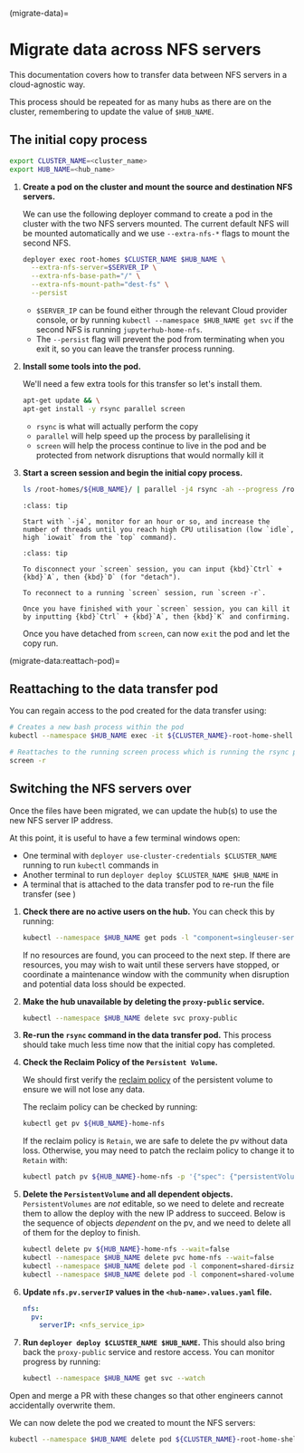 (migrate-data)=
# Migrate data across NFS servers

This documentation covers how to transfer data between NFS servers in a cloud-agnostic way.

This process should be repeated for as many hubs as there are on the cluster, remembering to update the value of `$HUB_NAME`.

## The initial copy process

```bash
export CLUSTER_NAME=<cluster_name>
export HUB_NAME=<hub_name>
```

1. **Create a pod on the cluster and mount the source and destination NFS servers.**

   We can use the following deployer command to create a pod in the cluster with the two NFS servers mounted.
   The current default NFS will be mounted automatically and we use `--extra-nfs-*` flags to mount the second NFS.

   ```bash
   deployer exec root-homes $CLUSTER_NAME $HUB_NAME \
     --extra-nfs-server=$SERVER_IP \
     --extra-nfs-base-path="/" \
     --extra-nfs-mount-path="dest-fs" \
     --persist
   ```

   - `$SERVER_IP` can be found either through the relevant Cloud provider console, or by running `kubectl --namespace $HUB_NAME get svc` if the second NFS is running `jupyterhub-home-nfs`.
   - The `--persist` flag will prevent the pod from terminating when you exit it, so you can leave the transfer process running.

1. **Install some tools into the pod.**

   We'll need a few extra tools for this transfer so let's install them.

   ```bash
   apt-get update && \
   apt-get install -y rsync parallel screen
   ```

   - `rsync` is what will actually perform the copy
   - `parallel` will help speed up the process by parallelising it
   - `screen` will help the process continue to live in the pod and be protected from network disruptions that would normally kill it

1. **Start a screen session and begin the initial copy process.**

   ```bash
   ls /root-homes/${HUB_NAME}/ | parallel -j4 rsync -ah --progress /root-homes/${HUB_NAME}/{}/ /dest-fs/${HUB_NAME}/{}/
   ```

   ```{admonition} Monitoring tips
   :class: tip

   Start with `-j4`, monitor for an hour or so, and increase the number of threads until you reach high CPU utilisation (low `idle`, high `iowait` from the `top` command).
   ```

   ```{admonition} screen tips
   :class: tip

   To disconnect your `screen` session, you can input {kbd}`Ctrl` + {kbd}`A`, then {kbd}`D` (for "detach").

   To reconnect to a running `screen` session, run `screen -r`.

   Once you have finished with your `screen` session, you can kill it by inputting {kbd}`Ctrl` + {kbd}`A`, then {kbd}`K` and confirming.
   ```

   Once you have detached from `screen`, can now `exit` the pod and let the copy run.

(migrate-data:reattach-pod)=
## Reattaching to the data transfer pod

You can regain access to the pod created for the data transfer using:

```bash
# Creates a new bash process within the pod
kubectl --namespace $HUB_NAME exec -it ${CLUSTER_NAME}-root-home-shell -- /bin/bash

# Reattaches to the running screen process which is running the rsync process
screen -r
```

## Switching the NFS servers over

Once the files have been migrated, we can update the hub(s) to use the new NFS server IP address.

At this point, it is useful to have a few terminal windows open:

- One terminal with `deployer use-cluster-credentials $CLUSTER_NAME` running to run `kubectl` commands in
- Another terminal to run `deployer deploy $CLUSTER_NAME $HUB_NAME` in
- A terminal that is attached to the data transfer pod to re-run the file transfer (see [](migrate-data:reattach-pod))

1. **Check there are no active users on the hub.**
   You can check this by running:

   ```bash
   kubectl --namespace $HUB_NAME get pods -l "component=singleuser-server"
   ```

   If no resources are found, you can proceed to the next step.
   If there are resources, you may wish to wait until these servers have stopped, or coordinate a maintenance window with the community when disruption and potential data loss should be expected.

1. **Make the hub unavailable by deleting the `proxy-public` service.**

   ```bash
   kubectl --namespace $HUB_NAME delete svc proxy-public
   ```

1. **Re-run the `rsync` command in the data transfer pod.**
   This process should take much less time now that the initial copy has completed.

1. **Check the Reclaim Policy of the `Persistent Volume`.**

   We should first verify the [reclaim policy](https://kubernetes.io/docs/concepts/storage/persistent-volumes/#reclaiming) of the persistent volume to ensure we will not lose any data.

   The reclaim policy can be checked by running:

   ```bash
   kubectl get pv ${HUB_NAME}-home-nfs
   ```

   If the reclaim policy is `Retain`, we are safe to delete the pv without data loss.
   Otherwise, you may need to patch the reclaim policy to change it to `Retain` with:

   ```bash
   kubectl patch pv ${HUB_NAME}-home-nfs -p '{"spec": {"persistentVolumeReclaimPolicy": "Retain"}}'
   ```

1. **Delete the `PersistentVolume` and all dependent objects.**
   `PersistentVolumes` are _not_ editable, so we need to delete and recreate them to allow the deploy with the new IP address to succeed.
   Below is the sequence of objects _dependent_ on the pv, and we need to delete all of them for the deploy to finish.

   ```bash
   kubectl delete pv ${HUB_NAME}-home-nfs --wait=false
   kubectl --namespace $HUB_NAME delete pvc home-nfs --wait=false
   kubectl --namespace $HUB_NAME delete pod -l component=shared-dirsize-metrics
   kubectl --namespace $HUB_NAME delete pod -l component=shared-volume-metrics
   ```

1. **Update `nfs.pv.serverIP` values in the `<hub-name>.values.yaml` file.**

   ```yaml
   nfs:
     pv:
       serverIP: <nfs_service_ip>
   ```

1. **Run `deployer deploy $CLUSTER_NAME $HUB_NAME`.**
   This should also bring back the `proxy-public` service and restore access.
   You can monitor progress by running:

   ```bash
   kubectl --namespace $HUB_NAME get svc --watch
   ```

Open and merge a PR with these changes so that other engineers cannot accidentally overwrite them.

We can now delete the pod we created to mount the NFS servers:

```bash
kubectl --namespace $HUB_NAME delete pod ${CLUSTER_NAME}-root-home-shell
```
